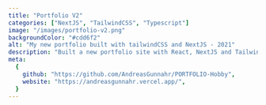 ```yaml
---
title: "Portfolio V2"
categories: ["NextJS", "TailwindCSS", "Typescript"]
image: "/images/portfolio-v2.png"
backgroundColor: "#cdd6f2"
alt: "My new portfolio built with tailwindCSS and NextJS - 2021"
description: "Built a new portfolio site with React, NextJS and TailwindCSS. Tried to create a minimalist and simple feeling throughout the portfolio.I will also probably add some more functionality in the feature."
meta:
  {
    github: "https://github.com/AndreasGunnahr/PORTFOLIO-Hobby",
    website: "https://andreasgunnahr.vercel.app/",
  }
---
```

